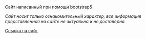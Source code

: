 Сайт написанный при помощи bootstrap5

_Сайт носит только ознакомительный характер, вся информация представленная на сайте не актуальна и не достоверна._

[Ссылка на сайт](lilivilch.github.io/lili_bootsrap)

